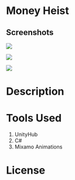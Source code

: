 #	Money Heist

##	Screenshots
![
](https://lh3.googleusercontent.com/hw2vO9maKK9-zYsvJemVL1Wh5He93BvlNaiK5KBgInVZfeF9BMVzM3teDJr8J9s-1ZXZzfY3POM=s5000 "Heist")

![
](https://lh3.googleusercontent.com/JU1YxIjUXKyJFLlVaNqka_2vuoMcntDdAcF8VtTHEv1CtYlpphSOVrTSpTT068oEY6Qt9zTINgs=s1500 "Weapons")

![
](https://lh3.googleusercontent.com/VknPkHm4I52S2xznN6bOLxEShgscWxulPT9ucMJ4kwHA0fnsxA95l7nHc5BBMXjMfmDRCYn887E=s2000 "Masks")


# Description

  

# Tools Used

 1. UnityHub
 2. C#
 3. Mixamo Animations 
 

  
  

  

# License